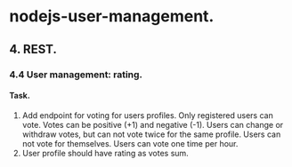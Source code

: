 # nodejs-user-management.

## 4. REST.

### 4.4 User management: rating.

#### Task.

1. Add endpoint for voting for users profiles. Only registered users can vote. Votes can be positive (+1) and negative (-1). Users can change or withdraw votes, but can not vote twice for the same profile. Users can not vote for themselves. Users can vote one time per hour.
2. User profile should have rating as votes sum.

